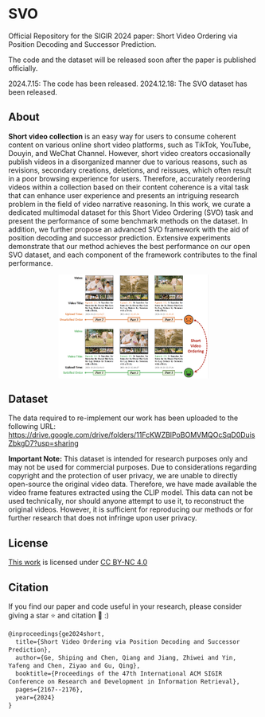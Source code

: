 # SVO
Official Repository for the SIGIR 2024 paper: Short Video Ordering via Position Decoding and Successor Prediction.

The code and the dataset will be released soon after the paper is published officially.

2024.7.15: The code has been released.
2024.12.18: The SVO dataset has been released.

## About
**Short video collection** is an easy way for users to consume coherent content on various online short video platforms, such as TikTok, YouTube, Douyin, and WeChat Channel. 
However, short video creators occasionally publish videos in a disorganized manner due to various reasons, such as revisions, secondary creations, deletions, and reissues, which often result in a poor browsing experience for users. 
Therefore, accurately reordering videos within a collection based on their content coherence is a vital task that can enhance user experience and presents an intriguing research problem in the field of video narrative reasoning. 
In this work, we curate a dedicated multimodal dataset for this Short Video Ordering (SVO) task and present the performance of some benchmark methods on the dataset. 
In addition, we further propose an advanced SVO framework with the aid of position decoding and successor prediction. Extensive experiments demonstrate that our method achieves the best performance on our open SVO dataset, and each component of the framework contributes to the final performance. 

<div align="center">
    <img src="Figure/svo.png" width="60%" alt="svo" align="center">
</div>

## Dataset
The data required to re-implement our work has been uploaded to the following URL:
https://drive.google.com/drive/folders/11FcKWZBlPoBOMVMQOcSqD0DuisZbkgD7?usp=sharing

**Important Note:**
This dataset is intended for research purposes only and may not be used for commercial purposes.
Due to considerations regarding copyright and the protection of user privacy, we are unable to directly open-source the original video data. 
Therefore, we have made available the video frame features extracted using the CLIP model. 
This data can not be used technically, nor should anyone attempt to use it, to reconstruct the original videos. 
However, it is sufficient for reproducing our methods or for further research that does not infringe upon user privacy.

## License
<p xmlns:cc="http://creativecommons.org/ns#" ><a rel="cc:attributionURL" href="https://github.com/ShipingGe/SVO">This work</a> is licensed under <a href="https://creativecommons.org/licenses/by-nc/4.0/?ref=chooser-v1" target="_blank" rel="license noopener noreferrer" style="display:inline-block;">CC BY-NC 4.0<img style="height:22px!important;margin-left:3px;vertical-align:text-bottom;" src="https://mirrors.creativecommons.org/presskit/icons/cc.svg?ref=chooser-v1" alt=""><img style="height:22px!important;margin-left:3px;vertical-align:text-bottom;" src="https://mirrors.creativecommons.org/presskit/icons/by.svg?ref=chooser-v1" alt=""><img style="height:22px!important;margin-left:3px;vertical-align:text-bottom;" src="https://mirrors.creativecommons.org/presskit/icons/nc.svg?ref=chooser-v1" alt=""></a></p>

## Citation
If you find our paper and code useful in your research, please consider giving a star ⭐ and citation 📝 :)

```
@inproceedings{ge2024short,
  title={Short Video Ordering via Position Decoding and Successor Prediction},
  author={Ge, Shiping and Chen, Qiang and Jiang, Zhiwei and Yin, Yafeng and Chen, Ziyao and Gu, Qing},
  booktitle={Proceedings of the 47th International ACM SIGIR Conference on Research and Development in Information Retrieval},
  pages={2167--2176},
  year={2024}
}
```
